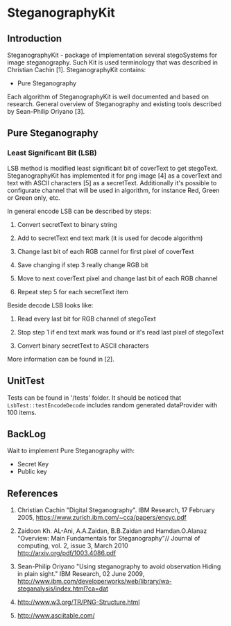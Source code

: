 SteganographyKit
================

Introduction
------------
SteganographyKit - package of implementation several stegoSystems for image steganography.
Such Kit is used terminology that was described in Christian Cachin [1].
SteganographyKit contains:
* Pure Steganography

Each algorithm of SteganographyKit is well documented and based on research. 
General overview of Steganography and existing tools described by Sean-Philip Oriyano [3].

Pure Steganography
----------------------------
### Least Significant Bit (LSB)
LSB method is modified least significant bit of coverText to get stegoText.
SteganographyKit has implemented it for png image [4] as a coverText and text with ASCII characters [5] as a secretText.
Additionally it's possible to configurate channel that will be used in algorithm, for instance Red, Green or Green only, etc.

In general encode LSB can be described by steps:
1. Convert secretText to binary string

2. Add to secretText end text mark (it is used for decode algorithm)

3. Change last bit of each RGB cannel for first pixel of coverText

4. Save changing if step 3 really change RGB bit

5. Move to next coverText pixel and change last bit of each RGB channel

6. Repeat step 5 for each secretText item

Beside decode LSB looks like:
1. Read every last bit for RGB channel of stegoText

2. Stop step 1 if end text mark was found or it's read last pixel of stegoText

3. Convert binary secretText to ASCII characters

More information can be found in [2].

UnitTest
--------
Tests can be found in '/tests' folder. 
It should be noticed that `LsbTest::testEncodeDecode` includes random generated dataProvider with 100 items.

BackLog
-------
Wait to implement Pure Steganography with:
* Secret Key
* Public key

References
----------
1. Christian Cachin "Digital Steganography". IBM Research, 17 February 2005, 
   https://www.zurich.ibm.com/~cca/papers/encyc.pdf

2. Zaidoon Kh. AL-Ani, A.A.Zaidan, B.B.Zaidan and Hamdan.O.Alanaz "Overview: Main Fundamentals for Steganography"//
   Journal of computing, vol. 2, issue 3, March 2010
   http://arxiv.org/pdf/1003.4086.pdf

3. Sean-Philip Oriyano "Using steganography to avoid observation Hiding in plain sight." IBM Research, 02 June 2009,
   http://www.ibm.com/developerworks/web/library/wa-steganalysis/index.html?ca=dat

4. http://www.w3.org/TR/PNG-Structure.html

5. http://www.asciitable.com/
